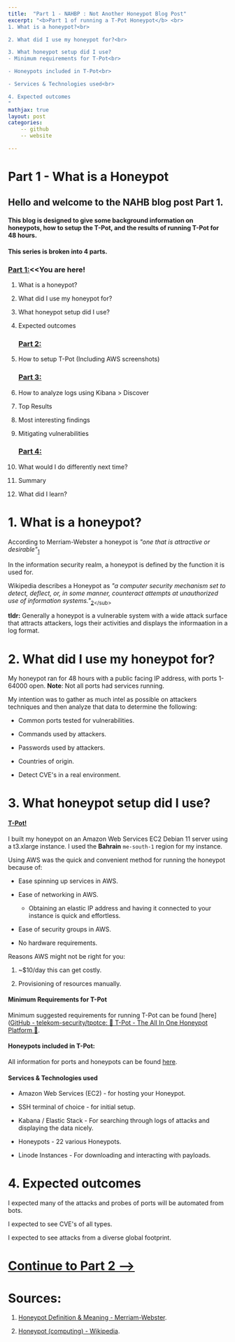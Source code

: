 ```yaml
---
title:  "Part 1 - NAHBP : Not Another Honeypot Blog Post"
excerpt: "<b>Part 1 of running a T-Pot Honeypot</b> <br>
1. What is a honeypot?<br>

2. What did I use my honeypot for?<br>

3. What honeypot setup did I use?
- Minimum requirements for T-Pot<br>

- Honeypots included in T-Pot<br>

- Services & Technologies used<br>

4. Expected outcomes
"
mathjax: true
layout: post
categories:
    -- github
    -- website

---
```


# Part 1 - What is a Honeypot

## Hello and welcome to the NAHB blog post Part 1.

#### This blog is designed to give some background information on honeypots, how to setup the T-Pot, and the results of running T-Pot for 48 hours.

#### This series is broken into 4 parts.

### [Part 1:](https://matthewomccorkle.github.io/honeypot-1/)<<You are here!

1. What is a honeypot?

2. What did I use my honeypot for?

3. What honeypot setup did I use?

4. Expected outcomes

    ### [Part 2:](https://matthewomccorkle.github.io/honeypot-2/)

5. How to setup T-Pot (Including AWS screenshots)

    ### [Part 3:](https://matthewomccorkle.github.io/honeypot-3/)

6. How to analyze logs using Kibana > Discover

7. Top Results

8. Most interesting findings

9. Mitigating vulnerabilities

    ### [Part 4:](https://matthewomccorkle.github.io/honeypot-4/)

10. What would I do differently next time?

11. Summary

12. What did I learn?

# 1. What is a honeypot?

According to Merriam-Webster a honeypot is *"one that is attractive or desirable"*<sub>[1](https://www.merriam-webster.com/dictionary/honeypot)</sub>

In the information security realm, a honeypot is defined by the function it is used for. 

Wikipedia describes a Honeypot as *"a computer security mechanism set to detect, deflect, or, in some manner, counteract attempts at unauthorized use of information systems."*<sub>[2](https://en.wikipedia.org/wiki/Honeypot_(computing)#:~:text=a%20computer%20security%20mechanism%20set%20to%20detect%2C%20deflect%2C%20or%2C%20in%20some%20manner%2C%20counteract%20attempts%20at%20unauthorized%20use%20of%20information%20systems.)</sub>

**tldr:** Generally a honeypot is a vulnerable system with a wide attack surface that attracts attackers, logs their activities and displays the informaation in a log format. 

# 2. What did I use my honeypot for?

My honeypot ran for 48 hours with a public facing IP address, with ports 1-64000 open. **Note**: Not all ports had services running. 

My intention was to gather as much intel as possible on attackers techniques and then analyze that data to determine the following:

- Common ports tested for vulnerabilities.

- Commands used by attackers.

- Passwords used by attackers.

- Countries of origin.

- Detect CVE's in a real environment.

# 3. What honeypot setup did I use?

#### [T-Pot!](https://github.com/telekom-security/tpotce)

I built my honeypot on an Amazon Web Services EC2 Debian 11 server using a t3.xlarge instance. I used the **Bahrain** `me-south-1` region for my instance.

Using AWS was the quick and convenient method for running the honeypot because of:

- Ease spinning up services in AWS.

- Ease of networking in AWS.
  
  - Obtaining an elastic IP address and having it connected to your instance is quick and effortless.

- Ease of security groups in AWS.

- No hardware requirements.

Reasons AWS might not be right for you:

1. ~$10/day this can get costly.

2. Provisioning of resources manually.

#### Minimum Requirements for T-Pot

Minimum suggested requirements for running T-Pot can be found [here]([GitHub - telekom-security/tpotce: 🍯 T-Pot - The All In One Honeypot Platform 🐝](https://github.com/telekom-security/tpotce#system-requirements).

#### Honeypots included in T-Pot:

All information for ports and honeypots can be found [here](https://github.com/telekom-security/tpotce#technical-concept).

#### Services & Technologies used

- Amazon Web Services (EC2) -  for hosting your Honeypot.

- SSH terminal of choice - for initial setup.

- Kabana / Elastic Stack - For searching through logs of attacks and displaying the data nicely.

- Honeypots - 22 various Honeypots.

- Linode Instances - For downloading and interacting with payloads.

# 4. Expected outcomes

I expected many of the attacks and probes of ports will be automated from bots. 

I expected to see CVE's of all types. 

I expected to see attacks from a diverse global footprint.

# [Continue to Part 2 -->](https://matthewomccorkle.github.io/honeypot-2/)

# Sources:

1. [Honeypot Definition & Meaning - Merriam-Webster](https://www.merriam-webster.com/dictionary/honeypot).

2. [Honeypot (computing) - Wikipedia](https://en.wikipedia.org/wiki/Honeypot_(computing)#:~:text=a%20computer%20security%20mechanism%20set%20to%20detect%2C%20deflect%2C%20or%2C%20in%20some%20manner%2C%20counteract%20attempts%20at%20unauthorized%20use%20of%20information%20systems).
